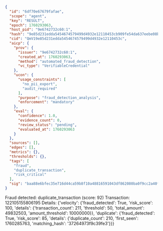 ```json
{
  "id": "6df70e67679fafae",
  "scope": "agent",
  "key": "RESULT",
  "epoch": 1760293063,
  "host_pid": "9e6742732c60:1",
  "hash": "9e85d231edda5454674579499d4932e12110453cb909fe54da637eebe08baa2a",
  "cid": "QmV19e85d231edda5454674579499d4932e12110453c",
  "aicp": {
    "prov": {
      "issuer": "9e6742732c60:1",
      "created_at": 1760293063,
      "method": "automated_fraud_detection",
      "vc_type": "VerifiableCredential"
    },
    "ucon": {
      "usage_constraints": [
        "no_pii_export",
        "audit_required"
      ],
      "purpose": "fraud_detection_analysis",
      "enforcement": "mandatory"
    },
    "eval": {
      "confidence": 1.0,
      "evidence_count": 0,
      "review_status": "pending",
      "evaluated_at": 1760293063
    }
  },
  "sources": [],
  "edges": [],
  "metrics": {},
  "thresholds": {},
  "tags": [
    "fraud",
    "duplicate_transaction",
    "risk_critical"
  ],
  "sig": "baa88e6bfec35e716d44ca59b8f10a48816591043df862080ba0f9cc2a40f1ce"
}
```

Fraud detected: duplicate_transaction (score: 92)
Transaction: 122105155806195
Details: {'velocity': {'fraud_detected': True, 'risk_score': 100, 'details': {'transaction_count': 211, 'threshold': 50, 'total_amount': 49832503, 'amount_threshold': 10000000}}, 'duplicate': {'fraud_detected': True, 'risk_score': 85, 'details': {'duplicate_count': 210, 'first_seen': 1760285763, 'matching_hash': '37264973f9c39fe3'}}}